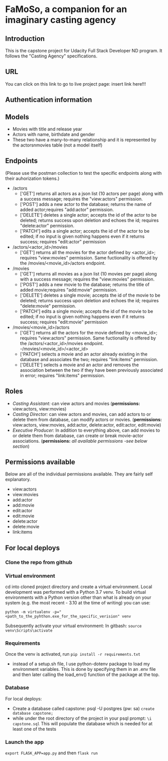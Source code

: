 # FaMoSo, a companion for an imaginary casting agency

## Introduction
This is the capstone project for Udacity Full Stack Developer ND program. It follows the "Casting Agency" specifications.

## URL
You can click on this link to go to live project page: insert link here!!!

## Authentication information

## Models
- Movies with title and release year
- Actors with name, birthdate and gender
- These two have a many-to-many relationship and it is represented by the actorsnmovies table (not a model itself)

## Endpoints
(Please use the postman collection to test the specific endpoints along with their auhorization tokens.)
- /actors
    - ['GET'] returns all actors as a json list (10 actors per page) along with a success message; requires the "view:actors" permission.
    - ['POST'] adds a new actor to the database; returns the name of added actor;requires "add:actor" permission.
    - ['DELETE'] deletes a single actor; accepts the id of the actor to be deleted; returns success upon deletion and echoes the id; requires "delete:actor" permission.
    - ['PATCH'] edits a single actor; accepts the id of the actor to be edited; if no input is given nothing happens even if it returns success; requires "edit:actor" permission
- /actors/<actor_id>/movies
    - ['GET'] returns all the movies for the actor defined by <actor_id>; requires "view:movies" permission. Same fuctionality is offered by the /movies/<movie_id>/actors endpoint.
- /movies
    - ['GET'] returns all movies as a json list (10 movies per page) along with a success message; requires the "view:movies" permission.
    - ['POST'] adds a new movie to the database; returns the title of added movie;requires "add:movie" permission.
    - ['DELETE'] deletes a single movie; accepts the id of the movie to be deleted; returns success upon deletion and echoes the id; requires "delete:movie" permission.
    - ['PATCH'] edits a single movie; accepts the id of the movie to be edited; if no input is given nothing happens even if it returns success; requires "edit:movie" permission
- /movies/<movie_id>/actors
    - ['GET'] returns all the actors for the movie defined by <movie_id>; requires "view:actors" permission. Same fuctionality is offered by the /actors/<actor_id>/movies endpoint.
-/movies/<movie_id>/<actor_id>
    - ['PATCH'] selects a movie and an actor already existing in the database and associates the two; requires "link:items" permission.
    - ['DELETE'] selects a movie and an actor and removes the association between the two if they have been previously associated in error; requires "link:items" permission.

## Roles
- _Casting Assistant:_ can view actors and movies (**permissions:** view:actors, view:movies)
- _Casting Director:_ can view actors and movies, can add actors to or delete them from database, can modify actors or movies. (**permissions:** view:actors, view:movies, add:actor, delete:actor, edit:actor, edit:movie)
- _Executive Producer:_ In addition to everything above, can add movies to or delete them from database, can create or break movie-actor associations. (**permissions:**  _all available permissions -see below section_)

## Permissions available
Below are all of the individual permissions available. They are fairly self explanatory.
- view:actors
- view:movies
- add:actor
- add:movie
- edit:actor
- edit:movie
- delete:actor
- delete:movie
- link:items

## For local deploys

### Clone the repo from github

### Virtual environment
cd into cloned project directory and create a virtual environment.
Local development was performed with a Python 3.7 venv. To build virtual environments with a Python version other than what is already on your system (e.g. the most recent - 3.10 at the time of writing) you can use:

```python -m virtualenv -p="<path_to_the_pyhthon.exe_for_the_specific_verision" venv```

Subsequently activate your virtual environment:
In gitbash: ```source venv\Scripts\activate```

### Requirements
Once the venv is activated, run ```pip install -r requirements.txt```

- instead of a setup.sh file, I use python-dotenv package to load my environment variables. This is done by specifying them in an .env file and then later calling the load_env() function of the package at the top.

### Database
For local deploys:
- Create a database called capstone: psql -U postgres (pw: sa)
    ```create database capstone;```
- while under the root directory of the project in your psql prompt:
    ```\i capstone.sql```
    This will populate the database which is needed for at least one of the tests

### Launch the app
```export FLASK_APP=app.py``` and then ```flask run```

